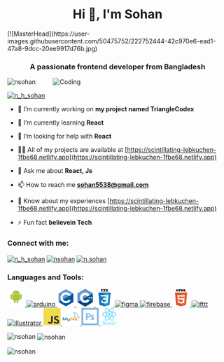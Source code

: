 <h1 align="center">Hi 👋, I'm Sohan</h1>
[![MasterHead](https://user-images.githubusercontent.com/50475752/222752444-42c970e6-ead1-47a8-9dcc-20ee9917d76b.jpg)
<h3 align="center">A passionate frontend developer from Bangladesh</h3>

<img align="right" alt="Coding" width="400" src="https://user-images.githubusercontent.com/69011963/137184767-79a13ec7-1bb3-4341-a6da-3a149c9c159a.gif">

<p align="left"> <img src="https://komarev.com/ghpvc/?username=nsohan&label=Profile%20views&color=0e75b6&style=flat" alt="nsohan" /> </p>


<p align="left"> <a href="https://twitter.com/n_h_sohan" target="blank"><img src="https://img.shields.io/twitter/follow/n_h_sohan?logo=twitter&style=for-the-badge" alt="n_h_sohan" /></a> </p>

- 🔭 I’m currently working on **my project named TriangleCodex**

- 🌱 I’m currently learning **React**

- 🤝 I’m looking for help with **React**

- 👨‍💻 All of my projects are available at [https://scintillating-lebkuchen-1fbe68.netlify.app](https://scintillating-lebkuchen-1fbe68.netlify.app)

- 💬 Ask me about **React, Js**

- 📫 How to reach me **sohan5538@gmail.com**

- 📄 Know about my experiences [https://scintillating-lebkuchen-1fbe68.netlify.app](https://scintillating-lebkuchen-1fbe68.netlify.app)

- ⚡ Fun fact **believein Tech**

<h3 align="left">Connect with me:</h3>
<p align="left">
<a href="https://twitter.com/n_h_sohan" target="blank"><img align="center" src="https://raw.githubusercontent.com/rahuldkjain/github-profile-readme-generator/master/src/images/icons/Social/twitter.svg" alt="n_h_sohan" height="30" width="40" /></a>
<a href="https://linkedin.com/in/nsohan" target="blank"><img align="center" src="https://raw.githubusercontent.com/rahuldkjain/github-profile-readme-generator/master/src/images/icons/Social/linked-in-alt.svg" alt="nsohan" height="30" width="40" /></a>
<a href="https://fb.com/n.sohan" target="blank"><img align="center" src="https://raw.githubusercontent.com/rahuldkjain/github-profile-readme-generator/master/src/images/icons/Social/facebook.svg" alt="n.sohan" height="30" width="40" /></a>
</p>

<h3 align="left">Languages and Tools:</h3>
<p align="left"> <a href="https://developer.android.com" target="_blank" rel="noreferrer"> <img src="https://raw.githubusercontent.com/devicons/devicon/master/icons/android/android-original-wordmark.svg" alt="android" width="40" height="40"/> </a> <a href="https://www.arduino.cc/" target="_blank" rel="noreferrer"> <img src="https://cdn.worldvectorlogo.com/logos/arduino-1.svg" alt="arduino" width="40" height="40"/> </a> <a href="https://www.cprogramming.com/" target="_blank" rel="noreferrer"> <img src="https://raw.githubusercontent.com/devicons/devicon/master/icons/c/c-original.svg" alt="c" width="40" height="40"/> </a> <a href="https://www.w3schools.com/cpp/" target="_blank" rel="noreferrer"> <img src="https://raw.githubusercontent.com/devicons/devicon/master/icons/cplusplus/cplusplus-original.svg" alt="cplusplus" width="40" height="40"/> </a> <a href="https://www.w3schools.com/css/" target="_blank" rel="noreferrer"> <img src="https://raw.githubusercontent.com/devicons/devicon/master/icons/css3/css3-original-wordmark.svg" alt="css3" width="40" height="40"/> </a> <a href="https://www.figma.com/" target="_blank" rel="noreferrer"> <img src="https://www.vectorlogo.zone/logos/figma/figma-icon.svg" alt="figma" width="40" height="40"/> </a> <a href="https://firebase.google.com/" target="_blank" rel="noreferrer"> <img src="https://www.vectorlogo.zone/logos/firebase/firebase-icon.svg" alt="firebase" width="40" height="40"/> </a> <a href="https://www.w3.org/html/" target="_blank" rel="noreferrer"> <img src="https://raw.githubusercontent.com/devicons/devicon/master/icons/html5/html5-original-wordmark.svg" alt="html5" width="40" height="40"/> </a> <a href="https://ifttt.com/" target="_blank" rel="noreferrer"> <img src="https://www.vectorlogo.zone/logos/ifttt/ifttt-ar21.svg" alt="ifttt" width="40" height="40"/> </a> <a href="https://www.adobe.com/in/products/illustrator.html" target="_blank" rel="noreferrer"> <img src="https://www.vectorlogo.zone/logos/adobe_illustrator/adobe_illustrator-icon.svg" alt="illustrator" width="40" height="40"/> </a> <a href="https://developer.mozilla.org/en-US/docs/Web/JavaScript" target="_blank" rel="noreferrer"> <img src="https://raw.githubusercontent.com/devicons/devicon/master/icons/javascript/javascript-original.svg" alt="javascript" width="40" height="40"/> </a> <a href="https://www.mysql.com/" target="_blank" rel="noreferrer"> <img src="https://raw.githubusercontent.com/devicons/devicon/master/icons/mysql/mysql-original-wordmark.svg" alt="mysql" width="40" height="40"/> </a> <a href="https://www.photoshop.com/en" target="_blank" rel="noreferrer"> <img src="https://raw.githubusercontent.com/devicons/devicon/master/icons/photoshop/photoshop-line.svg" alt="photoshop" width="40" height="40"/> </a> <a href="https://reactjs.org/" target="_blank" rel="noreferrer"> <img src="https://raw.githubusercontent.com/devicons/devicon/master/icons/react/react-original-wordmark.svg" alt="react" width="40" height="40"/> </a> </p>

<p><img align="left" src="https://github-readme-stats.vercel.app/api/top-langs?username=nsohan&show_icons=true&locale=en&layout=compact" alt="nsohan" /></p>

<p>&nbsp;<img align="center" src="https://github-readme-stats.vercel.app/api?username=nsohan&show_icons=true&locale=en" alt="nsohan" /></p>

<p><img align="center" src="https://github-readme-streak-stats.herokuapp.com/?user=nsohan&" alt="nsohan" /></p>
